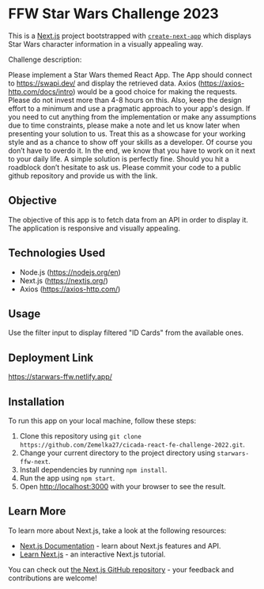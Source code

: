 # FFW Star Wars Challenge 2023

This is a [Next.js](https://nextjs.org/) project bootstrapped with [`create-next-app`](https://github.com/vercel/next.js/tree/canary/packages/create-next-app) which displays Star Wars character information in a visually appealing way.

Challenge description:

Please implement a Star Wars themed React App. The App should connect to https://swapi.dev/ and display the retrieved data. Axios (https://axios-http.com/docs/intro) would be a good choice for making the requests. Please do not invest more than 4-8 hours on this. Also, keep the design effort to a minimum and use a pragmatic approach to your app's design. If you need to cut anything from the implementation or make any assumptions due to time constraints, please make a note and let us know later when presenting your solution to us. Treat this as a showcase for your working style and as a chance to show off your skills as a developer. Of course you don’t have to overdo it. In the end, we know that you have to work on it next to your daily life. A simple solution is perfectly fine. Should you hit a roadblock don’t hesitate to ask us. Please commit your code to a public github repository and provide us with the link.

## Objective

The objective of this app is to fetch data from an API in order to display it. The application is responsive and visually appealing.

## Technologies Used

- Node.js (https://nodejs.org/en)
- Next.js (https://nextjs.org/)
- Axios (https://axios-http.com/)

## Usage

Use the filter input to display filtered "ID Cards" from the available ones.

## Deployment Link

https://starwars-ffw.netlify.app/

## Installation

To run this app on your local machine, follow these steps:

1. Clone this repository using `git clone https://github.com/Zemelka27/cicada-react-fe-challenge-2022.git`.
2. Change your current directory to the project directory using `starwars-ffw-next`.
3. Install dependencies by running `npm install`.
4. Run the app using `npm start`.
5. Open [http://localhost:3000](http://localhost:3000) with your browser to see the result.

## Learn More

To learn more about Next.js, take a look at the following resources:

- [Next.js Documentation](https://nextjs.org/docs) - learn about Next.js features and API.
- [Learn Next.js](https://nextjs.org/learn) - an interactive Next.js tutorial.

You can check out [the Next.js GitHub repository](https://github.com/vercel/next.js/) - your feedback and contributions are welcome!
